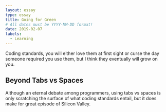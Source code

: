 ```yaml
---
layout: essay
type: essay
title: Going for Green
# All dates must be YYYY-MM-DD format!
date: 2019-02-07
labels:
  - Learning
---
```


Coding standards, you will either love them at first sight or curse the day someone required you use them, but I think they eventually will grow on you.

## Beyond Tabs vs Spaces
Although an eternal debate among programmers, using tabs vs spaces is only scratching the surface of what coding standards entail, but it does make for great episode of Silicon Valley.

